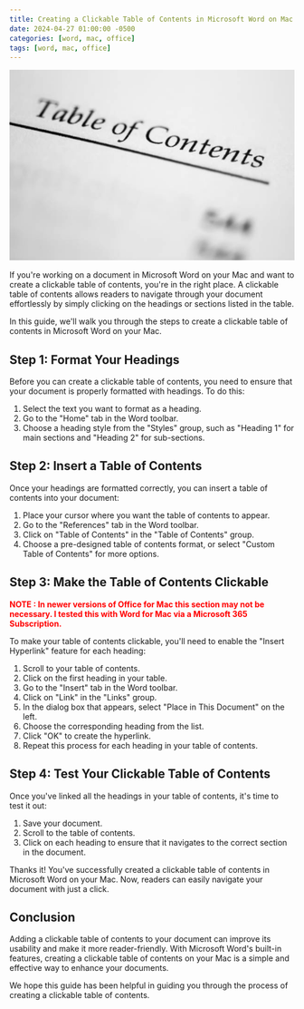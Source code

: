 ```yaml
---
title: Creating a Clickable Table of Contents in Microsoft Word on Mac
date: 2024-04-27 01:00:00 -0500
categories: [word, mac, office]
tags: [word, mac, office]
---
```


![Creating a Clickable Table of Contents in Microsoft Word on Mac](/assets/img/posts/2024/clickable_toc_word_mac/clickable_toc_word_mac.jpg)


If you're working on a document in Microsoft Word on your Mac and want to create a clickable table of contents, you're in the right place. A clickable table of contents allows readers to navigate through your document effortlessly by simply clicking on the headings or sections listed in the table.

In this guide, we'll walk you through the steps to create a clickable table of contents in Microsoft Word on your Mac.

## Step 1: Format Your Headings

Before you can create a clickable table of contents, you need to ensure that your document is properly formatted with headings. To do this:

1. Select the text you want to format as a heading.
2. Go to the "Home" tab in the Word toolbar.
3. Choose a heading style from the "Styles" group, such as "Heading 1" for main sections and "Heading 2" for sub-sections.

## Step 2: Insert a Table of Contents

Once your headings are formatted correctly, you can insert a table of contents into your document:

1. Place your cursor where you want the table of contents to appear.
2. Go to the "References" tab in the Word toolbar.
3. Click on "Table of Contents" in the "Table of Contents" group.
4. Choose a pre-designed table of contents format, or select "Custom Table of Contents" for more options.

## Step 3: Make the Table of Contents Clickable

<span style="color:red"> **NOTE : In newer versions of Office for Mac this section may not be necessary. I tested this with Word for Mac via a Microsoft 365 Subscription.** </span>

To make your table of contents clickable, you'll need to enable the "Insert Hyperlink" feature for each heading:

1. Scroll to your table of contents.
2. Click on the first heading in your table.
3. Go to the "Insert" tab in the Word toolbar.
4. Click on "Link" in the "Links" group.
5. In the dialog box that appears, select "Place in This Document" on the left.
6. Choose the corresponding heading from the list.
7. Click "OK" to create the hyperlink.
8. Repeat this process for each heading in your table of contents.

## Step 4: Test Your Clickable Table of Contents

Once you've linked all the headings in your table of contents, it's time to test it out:

1. Save your document.
2. Scroll to the table of contents.
3. Click on each heading to ensure that it navigates to the correct section in the document.

Thanks it! You've successfully created a clickable table of contents in Microsoft Word on your Mac. Now, readers can easily navigate your document with just a click.

## Conclusion

Adding a clickable table of contents to your document can improve its usability and make it more reader-friendly. With Microsoft Word's built-in features, creating a clickable table of contents on your Mac is a simple and effective way to enhance your documents.

We hope this guide has been helpful in guiding you through the process of creating a clickable table of contents. 